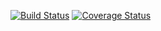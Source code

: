 [![Build Status](https://travis-ci.org/Schnoop/a-deployer.svg?branch=master)](https://travis-ci.org/Schnoop/a-deployer)
[![Coverage Status](https://coveralls.io/repos/github/Schnoop/a-deployer/badge.svg?branch=master)](https://coveralls.io/github/Schnoop/a-deployer?branch=master)
